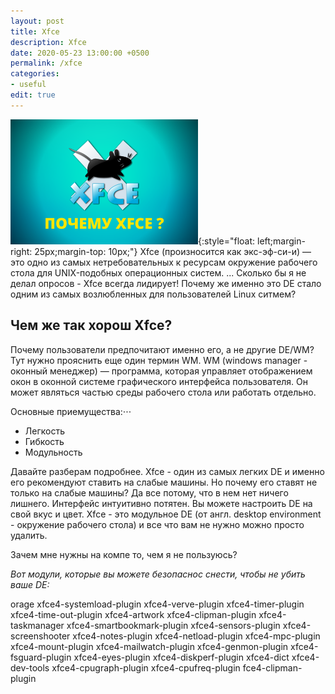 ```yaml
---
layout: post
title: Xfce
description: Xfce
date: 2020-05-23 13:00:00 +0500
permalink: /xfce
categories: 
- useful
edit: true
---
```

![Удаляем лишние модули Xfce](../img/xfce.png){:style="float: left;margin-right: 25px;margin-top: 10px;"} Xfce (произносится как экс-эф-си-и) — это одно из самых нетребовательных к ресурсам окружение рабочего стола для UNIX-подобных операционных систем. ...
Сколько бы я не делал опросов - Xfce всегда лидирует! Почему же именно это DE стало одним из самых возлюбленных для пользователей Linux ситмем?

## Чем же так хорош Xfce?
Почему пользователи предпочитают именно его, а не другие DE/WM?
Тут нужно прояснить еще один термин WM.
WM (windows manager - оконный менеджер) — программа, которая управляет отображением окон в оконной системе графического интерфейса пользователя. Он может являться частью среды рабочего стола или работать отдельно.

Основные приемущества:⋅⋅⋅
- Легкость
- Гибкость
- Модульность

Давайте разберам подробнее.
Xfce - один из самых легких DE и именно его рекомендуют ставить на слабые машины. Но почему его ставят не только на слабые машины?
Да все потому, что в нем нет ничего лишнего. Интерфейс интуитивно потятен. Вы можете настроить DE на свой вкус и цвет.
Xfce  - это модульное DE (от англ. desktop environment - окружение рабочего стола) и все что вам не нужно можно просто удалить.

Зачем мне нужны на компе то, чем я не пользуюсь?

*Вот модули, которые вы можете безопаснос снести, чтобы не убить ваше DE:*

orage
xfce4-systemload-plugin
xfce4-verve-plugin
xfce4-timer-plugin
xfce4-time-out-plugin
xfce4-artwork
xfce4-clipman-plugin
xfce4-taskmanager
xfce4-smartbookmark-plugin
xfce4-sensors-plugin
xfce4-screenshooter
xfce4-notes-plugin
xfce4-netload-plugin
xfce4-mpc-plugin
xfce4-mount-plugin
xfce4-mailwatch-plugin
xfce4-genmon-plugin
xfce4-fsguard-plugin
xfce4-eyes-plugin
xfce4-diskperf-plugin
xfce4-dict
xfce4-dev-tools
xfce4-cpugraph-plugin
xfce4-cpufreq-plugin
fce4-clipman-plugin

<!-- Put this script tag to the <head> of your page -->
<script type="text/javascript" src="https://vk.com/js/api/openapi.js?168"></script>
<!-- Put this div tag to the place, where the Poll block will be -->
<div id="vk_poll"></div>
<script type="text/javascript">
VK.Widgets.Poll("vk_poll", {}, "243692986_36b962200fb07142c9");
</script>
